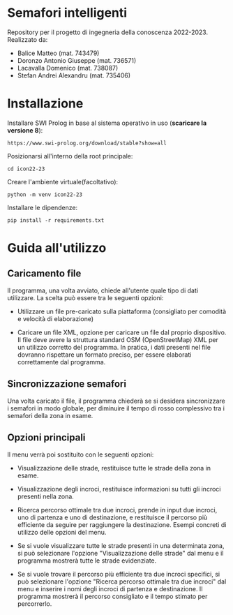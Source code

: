 # Semafori intelligenti
Repository per il progetto di ingegneria della conoscenza 2022-2023. Realizzato da:
 - Balice Matteo            (mat. 743479)
 - Doronzo Antonio Giuseppe (mat. 736571)
 - Lacavalla Domenico       (mat. 738087)
 - Stefan Andrei Alexandru  (mat. 735406)

# Installazione
Installare SWI Prolog in base al sistema operativo in uso (**scaricare la versione 8**):

`https://www.swi-prolog.org/download/stable?show=all`

Posizionarsi all'interno della root principale:

`cd icon22-23`

Creare l'ambiente virtuale(facoltativo):

`python -m venv icon22-23`

Installare le dipendenze:

`pip install -r requirements.txt`

# Guida all'utilizzo
## Caricamento file
Il programma, una volta avviato, chiede all'utente quale tipo di dati utilizzare. La scelta può essere tra le seguenti opzioni:

- Utilizzare un file pre-caricato sulla piattaforma (consigliato per comodità e velocità di elaborazione)

- Caricare un file XML, opzione per caricare un file dal proprio dispositivo. Il file deve avere la struttura standard OSM (OpenStreetMap) XML per un utilizzo corretto del programma. In pratica, i dati presenti nel file dovranno rispettare un formato preciso, per essere elaborati correttamente dal programma.
## Sincronizzazione semafori
Una volta caricato il file, il programma chiederà se si desidera sincronizzare i semafori in modo globale, per diminuire il tempo di rosso complessivo tra i semafori della zona in esame.

## Opzioni principali
Il menu verrà poi sostituito con le seguenti opzioni:

- Visualizzazione delle strade, restituisce tutte le strade della zona in esame.

- Visualizzazione degli incroci, restituisce informazioni su tutti gli incroci presenti nella zona.

- Ricerca percorso ottimale tra due incroci, prende in input due incroci, uno di partenza e uno di destinazione, e restituisce il percorso più efficiente da seguire per raggiungere la destinazione.
Esempi concreti di utilizzo delle opzioni del menu.

- Se si vuole visualizzare tutte le strade presenti in una determinata zona, si può selezionare l'opzione "Visualizzazione delle strade" dal menu e il programma mostrerà tutte le strade evidenziate.

- Se si vuole trovare il percorso più efficiente tra due incroci specifici, si può selezionare l'opzione "Ricerca percorso ottimale tra due incroci" dal menu e inserire i nomi degli incroci di partenza e destinazione.  Il programma mostrerà il percorso consigliato e il tempo stimato per percorrerlo.


